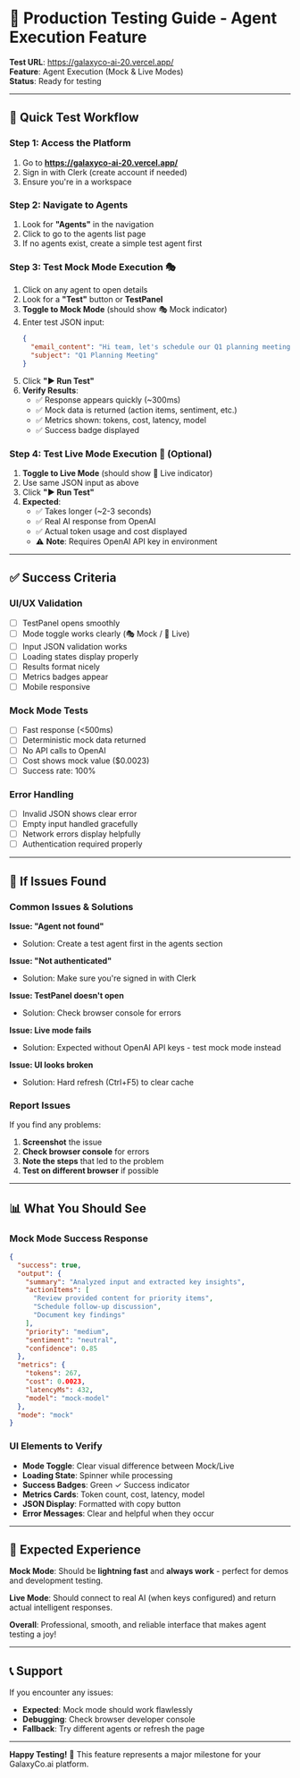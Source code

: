 # 🧪 Production Testing Guide - Agent Execution Feature

**Test URL**: https://galaxyco-ai-20.vercel.app/  
**Feature**: Agent Execution (Mock & Live Modes)  
**Status**: Ready for testing

---

## 🎯 Quick Test Workflow

### Step 1: Access the Platform

1. Go to **https://galaxyco-ai-20.vercel.app/**
2. Sign in with Clerk (create account if needed)
3. Ensure you're in a workspace

### Step 2: Navigate to Agents

1. Look for **"Agents"** in the navigation
2. Click to go to the agents list page
3. If no agents exist, create a simple test agent first

### Step 3: Test Mock Mode Execution 🎭

1. Click on any agent to open details
2. Look for a **"Test"** button or **TestPanel**
3. **Toggle to Mock Mode** (should show 🎭 Mock indicator)
4. Enter test JSON input:
   ```json
   {
     "email_content": "Hi team, let's schedule our Q1 planning meeting for next week",
     "subject": "Q1 Planning Meeting"
   }
   ```
5. Click **"▶️ Run Test"**
6. **Verify Results**:
   - ✅ Response appears quickly (~300ms)
   - ✅ Mock data is returned (action items, sentiment, etc.)
   - ✅ Metrics shown: tokens, cost, latency, model
   - ✅ Success badge displayed

### Step 4: Test Live Mode Execution 🚀 (Optional)

1. **Toggle to Live Mode** (should show 🚀 Live indicator)
2. Use same JSON input as above
3. Click **"▶️ Run Test"**
4. **Expected**:
   - ✅ Takes longer (~2-3 seconds)
   - ✅ Real AI response from OpenAI
   - ✅ Actual token usage and cost displayed
   - ⚠️ **Note**: Requires OpenAI API key in environment

---

## ✅ Success Criteria

### UI/UX Validation

- [ ] TestPanel opens smoothly
- [ ] Mode toggle works clearly (🎭 Mock / 🚀 Live)
- [ ] Input JSON validation works
- [ ] Loading states display properly
- [ ] Results format nicely
- [ ] Metrics badges appear
- [ ] Mobile responsive

### Mock Mode Tests

- [ ] Fast response (<500ms)
- [ ] Deterministic mock data returned
- [ ] No API calls to OpenAI
- [ ] Cost shows mock value ($0.0023)
- [ ] Success rate: 100%

### Error Handling

- [ ] Invalid JSON shows clear error
- [ ] Empty input handled gracefully
- [ ] Network errors display helpfully
- [ ] Authentication required properly

---

## 🚨 If Issues Found

### Common Issues & Solutions

**Issue: "Agent not found"**

- Solution: Create a test agent first in the agents section

**Issue: "Not authenticated"**

- Solution: Make sure you're signed in with Clerk

**Issue: TestPanel doesn't open**

- Solution: Check browser console for errors

**Issue: Live mode fails**

- Solution: Expected without OpenAI API keys - test mock mode instead

**Issue: UI looks broken**

- Solution: Hard refresh (Ctrl+F5) to clear cache

### Report Issues

If you find any problems:

1. **Screenshot** the issue
2. **Check browser console** for errors
3. **Note the steps** that led to the problem
4. **Test on different browser** if possible

---

## 📊 What You Should See

### Mock Mode Success Response

```json
{
  "success": true,
  "output": {
    "summary": "Analyzed input and extracted key insights",
    "actionItems": [
      "Review provided content for priority items",
      "Schedule follow-up discussion",
      "Document key findings"
    ],
    "priority": "medium",
    "sentiment": "neutral",
    "confidence": 0.85
  },
  "metrics": {
    "tokens": 267,
    "cost": 0.0023,
    "latencyMs": 432,
    "model": "mock-model"
  },
  "mode": "mock"
}
```

### UI Elements to Verify

- **Mode Toggle**: Clear visual difference between Mock/Live
- **Loading State**: Spinner while processing
- **Success Badges**: Green ✓ Success indicator
- **Metrics Cards**: Token count, cost, latency, model
- **JSON Display**: Formatted with copy button
- **Error Messages**: Clear and helpful when they occur

---

## 🎉 Expected Experience

**Mock Mode**: Should be **lightning fast** and **always work** - perfect for demos and development testing.

**Live Mode**: Should connect to real AI (when keys configured) and return actual intelligent responses.

**Overall**: Professional, smooth, and reliable interface that makes agent testing a joy!

---

## 📞 Support

If you encounter any issues:

- **Expected**: Mock mode should work flawlessly
- **Debugging**: Check browser developer console
- **Fallback**: Try different agents or refresh the page

---

**Happy Testing!** 🚀 This feature represents a major milestone for your GalaxyCo.ai platform.
